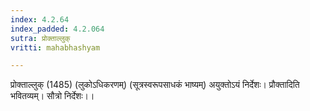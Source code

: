 ```yaml
---
index: 4.2.64
index_padded: 4.2.064
sutra: प्रोक्ताल्लुक्
vritti: mahabhashyam

---
```

 प्रोक्ताल्लुक् (1485) (लुकोऽधिकरणम्) (सूत्रस्वरूपसाधकं भाष्यम्) अयुक्तोऽयं निर्देशः। प्रौक्तादिति भवितव्यम्। सौत्रो निर्देशः।। 